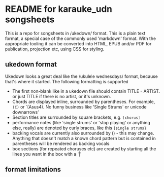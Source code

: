 # README for karauke_udn songsheets

This is a repo for songsheets in /ukedown/ format. This is a plain text format, a special case of the commonly used 'markdown' format. With the appropriate tooling it can be converted into HTML, EPUB and/or PDF for publication, projection etc, using CSS for styling.

## ukedown format

Ukedown looks a great deal like the /ukulele wednesdays/ format, because that's where it started. The following formatting is supported

  * The first non-blank like in a ukedown file should contain TITLE - ARTIST. or just TITLE if there is no artist, or it's unknown.
  * Chords are displayed inline, surrounded by parentheses. For example, `(C)` or `(Asus4). No funny business like 'Single Strums' or unicode downarrows'
  * Section titles are surrounded by square brackets, e.g. `[chorus]`
  * performance notes (like 'single strums' or 'stop playing' or anything else, really) are denoted by curly braces, like this `{single strums}`
  * backing vocals are currently also surrounded by () - this may change. Anything that doesn't match a known chord pattern but is contained in parentheses will be rendered as backing vocals
  * box sections (for repeated choruses etc) are created by starting all the lines you want in the box with a '|'

## format limitations
